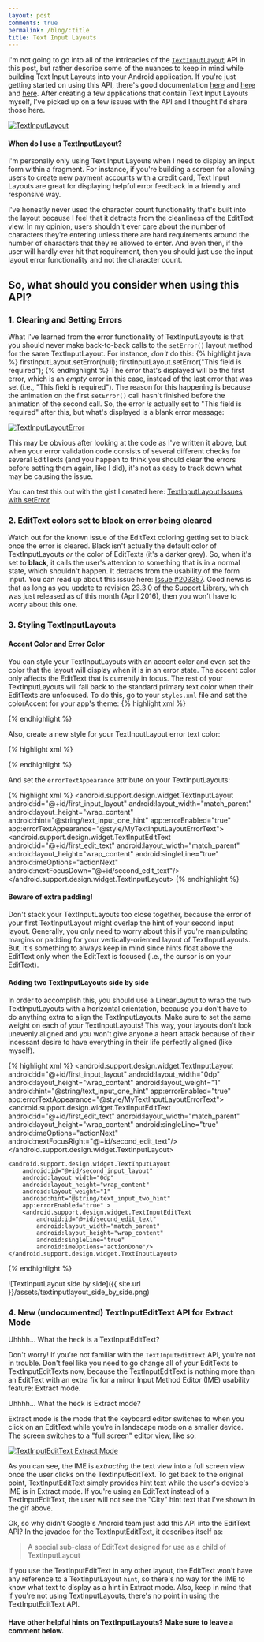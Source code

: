 ```yaml
---
layout: post
comments: true
permalink: /blog/:title
title: Text Input Layouts
---
```


I'm not going to go into all of the intricacies of the [`TextInputLayout`](http://developer.android.com/reference/android/support/design/widget/TextInputLayout.html) API in this post, but rather describe some of the nuances to keep in mind while building Text Input Layouts into your Android application. If you're just getting started on using this API, there's good documentation [here](http://code.tutsplus.com/tutorials/creating-a-login-screen-using-textinputlayout--cms-24168) and [here](https://github.com/codepath/android_guides/wiki/Working-with-the-EditText#user-content-displaying-floating-label-feedback) and [here](https://www.google.com/design/spec/patterns/errors.html#errors-user-input-errors). After creating a few applications that contain Text Input Layouts myself, I've picked up on a few issues with the API and I thought I'd share those here.

[![TextInputLayout](http://i.giphy.com/3oGRFd31EXFYOIKIjC.gif)](http://gph.is/1Vdl9Wj)

#### When do I use a TextInputLayout?
I'm personally only using Text Input Layouts when I need to display an input form within a fragment. For instance, if you're building a screen for allowing users to create new payment accounts with a credit card, Text Input Layouts are great for displaying helpful error feedback in a friendly and responsive way.

I've honestly never used the character count functionality that's built into the layout because I feel that it detracts from the cleanliness of the EditText view. In my opinion, users shouldn't ever care about the number of characters they're entering unless there are hard requirements around the number of characters that they're allowed to enter. And even then, if the user will hardly ever hit that requirement, then you should just use the input layout error functionality and not the character count.

## So, what should you consider when using this API? 

### 1. Clearing and Setting Errors
What I've learned from the error functionality of TextInputLayouts is that you should never make back-to-back calls to the `setError()` layout method for the same TextInputLayout.
For instance, _don't_ do this:
{% highlight java %}
firstInputLayout.setError(null);
firstInputLayout.setError("This field is required");
{% endhighlight %}
The error that's displayed will be the first error, which is an _empty_ error in this case, instead of the last error that was set (i.e., "This field is required"). The reason for this happening is because the animation on the first `setError()` call hasn't finished before the animation of the second call.
So, the error _is_ actually set to "This field is required" after this, but what's displayed is a blank error message:

[![TextInputLayoutError](http://i.giphy.com/3o85gdnwI3Fm6mNiM0.gif)](http://gph.is/1VHvLee)

This may be obvious after looking at the code as I've written it above, but when your error validation code consists of several different checks for several EditTexts (and you happen to think you should clear the errors before setting them again, like I did), it's not as easy to track down what may be causing the issue.

You can test this out with the gist I created here: [TextInputLayout Issues with setError](https://gist.github.com/TylerMcCraw/f173e8389fc56dad9feb1b2547b8cb09)

### 2. EditText colors set to black on error being cleared
Watch out for the known issue of the EditText coloring getting set to black once the error is cleared. Black isn't actually the default color of TextInputLayouts _or_ the color of EditTexts (it's a darker grey). So, when it's set to **black**, it calls the user's attention to something that is in a normal state, which shouldn't happen. It detracts from the usability of the form input.
You can read up about this issue here: [Issue #203357](https://code.google.com/p/android/issues/detail?id=203357).
Good news is that as long as you update to revision 23.3.0 of the [Support Library](http://developer.android.com/tools/support-library/index.html#rev23-3-0), which was just released as of this month (April 2016), then you won't have to worry about this one.

### 3. Styling TextInputLayouts

#### Accent Color and Error Color
You can style your TextInputLayouts with an accent color and even set the color that the layout will display when it is in an error state.
The accent color only affects the EditText that is currently in focus. The rest of your TextInputLayouts will fall back to the standard primary text color when their EditTexts are unfocused.
To do this, go to your `styles.xml` file and set the colorAccent for your app's theme:
{% highlight xml %}
<style name="AppTheme" parent="Theme.AppCompat.Light.DarkActionBar">
    <item name="colorPrimary">@color/colorPrimary</item>
    <item name="colorPrimaryDark">@color/colorPrimaryDark</item>
    <item name="colorAccent">@color/colorAccent</item>
</style>
{% endhighlight %}

Also, create a new style for your TextInputLayout error text color:

{% highlight xml %}
<style name="MyTextInputLayoutErrorText" parent="TextAppearance.Design.Error">
	<item name="android:textColor">@color/customErrorColor</item>
</style>
{% endhighlight %}

And set the `errorTextAppearance` attribute on your TextInputLayouts:


{% highlight xml %}
<android.support.design.widget.TextInputLayout
    android:id="@+id/first_input_layout"
    android:layout_width="match_parent"
    android:layout_height="wrap_content"
    android:hint="@string/text_input_one_hint"
    app:errorEnabled="true"
    app:errorTextAppearance="@style/MyTextInputLayoutErrorText">
    <android.support.design.widget.TextInputEditText
        android:id="@+id/first_edit_text"
        android:layout_width="match_parent"
        android:layout_height="wrap_content"
        android:singleLine="true"
        android:imeOptions="actionNext"
        android:nextFocusDown="@+id/second_edit_text"/>
</android.support.design.widget.TextInputLayout>
{% endhighlight %}

#### Beware of extra padding!

Don't stack your TextInputLayouts too close together, because the error of your first TextInputLayout might overlap the hint of your second input layout. Generally, you only need to worry about this if you're manipulating margins or padding for your vertically-oriented layout of TextInputLayouts. But, it's something to always keep in mind since hints float above the EditText only when the EditText is focused (i.e., the cursor is on your EditText).

#### Adding two TextInputLayouts side by side 

In order to accomplish this, you should use a LinearLayout to wrap the two TextInputLayouts with a horizontal orientation, because you don't have to do anything extra to align the TextInputLayouts. Make sure to set the same weight on each of your TextInputLayouts! This way, your layouts don't look unevenly aligned and you won't give anyone a heart attack because of their incessant desire to have everything in their life perfectly aligned (like myself).

{% highlight xml %}
<LinearLayout
    android:id="@+id/input_fields"
    android:layout_width="match_parent"
    android:layout_height="wrap_content"
    android:orientation="horizontal"
    android:baselineAligned="false">
    <android.support.design.widget.TextInputLayout
        android:id="@+id/first_input_layout"
        android:layout_width="0dp"
        android:layout_height="wrap_content"
        android:layout_weight="1"
        android:hint="@string/text_input_one_hint"
        app:errorEnabled="true"
        app:errorTextAppearance="@style/MyTextInputLayoutErrorText">
        <android.support.design.widget.TextInputEditText
            android:id="@+id/first_edit_text"
            android:layout_width="match_parent"
            android:layout_height="wrap_content"
            android:singleLine="true"
            android:imeOptions="actionNext"
            android:nextFocusRight="@+id/second_edit_text"/>
    </android.support.design.widget.TextInputLayout>

    <android.support.design.widget.TextInputLayout
        android:id="@+id/second_input_layout"
        android:layout_width="0dp"
        android:layout_height="wrap_content"
        android:layout_weight="1"
        android:hint="@string/text_input_two_hint"
        app:errorEnabled="true" >
        <android.support.design.widget.TextInputEditText
            android:id="@+id/second_edit_text"
            android:layout_width="match_parent"
            android:layout_height="wrap_content"
            android:singleLine="true"
            android:imeOptions="actionDone"/>
    </android.support.design.widget.TextInputLayout>
</LinearLayout>
{% endhighlight %}

![TextInputLayout side by side]({{ site.url }}/assets/textinputlayout_side_by_side.png)

### 4. New (undocumented) TextInputEditText API for Extract Mode

Uhhhh... What the heck is a TextInputEditText? 

Don't worry! If you're not familiar with the `TextInputEditText` API, you're not in trouble. Don't feel like you need to go change all of your EditTexts to TextInputEditTexts now, because the TextInputEditText is nothing more than an EditText with an extra fix for a minor Input Method Editor (IME) usability feature: Extract mode.

Uhhhh... What the heck is Extract mode?

Extract mode is the mode that the keyboard editor switches to when you click on an EditText while you're in landscape mode on a smaller device. The screen switches to a "full screen" editor view, like so:

[![TextInputEditText Extract Mode](http://i.giphy.com/xTiQyfbz6280Fb02yI.gif)](http://gph.is/1VHSs1V)

As you can see, the IME is _extracting_ the text view into a full screen view once the user clicks on the TextInputEditText.
To get back to the original point, TextInputEditText simply provides hint text while the user's device's IME is in Extract mode.
If you're using an EditText instead of a TextInputEditText, the user will not see the "City" hint text that I've shown in the gif above.

Ok, so why didn't Google's Android team just add this API into the EditText API?
In the javadoc for the TextInputEditText, it describes itself as:

> A special sub-class of EditText designed for use as a child of TextInputLayout

If you use the TextInputEditText in any other layout, the EditText won't have any reference to a TextInputLayout `hint`, so there's no way for the IME to know what text to display as a hint in Extract mode.
Also, keep in mind that if you're not using TextInputLayouts, there's no point in using the TextInputEditText API.

#### Have other helpful hints on TextInputLayouts? Make sure to leave a comment below.